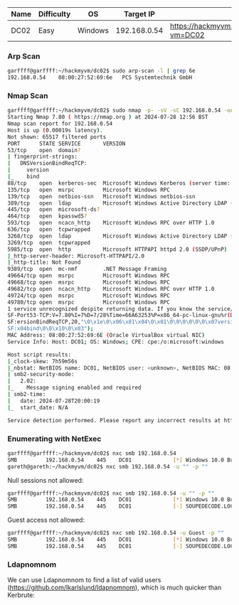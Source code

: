 | Name | Difficulty | OS      | Target IP    | Link                                             |
| ---- | ---------- | ------- | ------------ | ------------------------------------------------ |
| DC02 | Easy       | Windows | 192.168.0.54 | https://hackmyvm.eu/machines/machine.php?vm=DC02 |
### Arp Scan

```bash
garffff@garffff:~/hackmyvm/dc02$ sudo arp-scan -l | grep 6e
192.168.0.54	08:00:27:52:69:6e	PCS Systemtechnik GmbH
```

### Nmap Scan

```bash
garffff@garffff:~/hackmyvm/dc02$ sudo nmap -p- -sV -sC 192.168.0.54 -oA nmap/dc02.tcp
Starting Nmap 7.80 ( https://nmap.org ) at 2024-07-28 12:56 BST
Nmap scan report for 192.168.0.54
Host is up (0.00019s latency).
Not shown: 65517 filtered ports
PORT      STATE SERVICE       VERSION
53/tcp    open  domain?
| fingerprint-strings: 
|   DNSVersionBindReqTCP: 
|     version
|_    bind
88/tcp    open  kerberos-sec  Microsoft Windows Kerberos (server time: 2024-07-28 19:58:04Z)
135/tcp   open  msrpc         Microsoft Windows RPC
139/tcp   open  netbios-ssn   Microsoft Windows netbios-ssn
389/tcp   open  ldap          Microsoft Windows Active Directory LDAP (Domain: SOUPEDECODE.LOCAL0., Site: Default-First-Site-Name)
445/tcp   open  microsoft-ds?
464/tcp   open  kpasswd5?
593/tcp   open  ncacn_http    Microsoft Windows RPC over HTTP 1.0
636/tcp   open  tcpwrapped
3268/tcp  open  ldap          Microsoft Windows Active Directory LDAP (Domain: SOUPEDECODE.LOCAL0., Site: Default-First-Site-Name)
3269/tcp  open  tcpwrapped
5985/tcp  open  http          Microsoft HTTPAPI httpd 2.0 (SSDP/UPnP)
|_http-server-header: Microsoft-HTTPAPI/2.0
|_http-title: Not Found
9389/tcp  open  mc-nmf        .NET Message Framing
49664/tcp open  msrpc         Microsoft Windows RPC
49668/tcp open  msrpc         Microsoft Windows RPC
49682/tcp open  ncacn_http    Microsoft Windows RPC over HTTP 1.0
49724/tcp open  msrpc         Microsoft Windows RPC
49780/tcp open  msrpc         Microsoft Windows RPC
1 service unrecognized despite returning data. If you know the service/version, please submit the following fingerprint at https://nmap.org/cgi-bin/submit.cgi?new-service :
SF-Port53-TCP:V=7.80%I=7%D=7/28%Time=66A63253%P=x86_64-pc-linux-gnu%r(DNSV
SF:ersionBindReqTCP,20,"\0\x1e\0\x06\x81\x04\0\x01\0\0\0\0\0\0\x07version\
SF:x04bind\0\0\x10\0\x03");
MAC Address: 08:00:27:52:69:6E (Oracle VirtualBox virtual NIC)
Service Info: Host: DC01; OS: Windows; CPE: cpe:/o:microsoft:windows

Host script results:
|_clock-skew: 7h59m56s
|_nbstat: NetBIOS name: DC01, NetBIOS user: <unknown>, NetBIOS MAC: 08:00:27:52:69:6e (Oracle VirtualBox virtual NIC)
| smb2-security-mode: 
|   2.02: 
|_    Message signing enabled and required
| smb2-time: 
|   date: 2024-07-28T20:00:19
|_  start_date: N/A

Service detection performed. Please report any incorrect results at https://nmap.org/submit/ .
```

### Enumerating with NetExec

```bash
garffff@garffff:~/hackmyvm/dc02$ nxc smb 192.168.0.54
SMB         192.168.0.54    445    DC01             [*] Windows 10.0 Build 20348 x64 (name:DC01) (domain:SOUPEDECODE.LOCAL) (signing:True) (SMBv1:False)
gareth@gareth:~/hackmyvm/dc02$ nxc smb 192.168.0.54 -u "" -p ""
```

Null sessions not allowed:

```bash
garffff@garffff:~/hackmyvm/dc02$ nxc smb 192.168.0.54 -u "" -p ""
SMB         192.168.0.54    445    DC01             [*] Windows 10.0 Build 20348 x64 (name:DC01) (domain:SOUPEDECODE.LOCAL) (signing:True) (SMBv1:False)
SMB         192.168.0.54    445    DC01             [-] SOUPEDECODE.LOCAL\: STATUS_ACCESS_DENIED 
```

Guest access not allowed:

```bash
garffff@garffff:~/hackmyvm/dc02$ nxc smb 192.168.0.54 -u Guest -p ""
SMB         192.168.0.54    445    DC01             [*] Windows 10.0 Build 20348 x64 (name:DC01) (domain:SOUPEDECODE.LOCAL) (signing:True) (SMBv1:False)
SMB         192.168.0.54    445    DC01             [-] SOUPEDECODE.LOCAL\Guest: STATUS_ACCOUNT_DISABLED 
```

### Ldapnomnom

We can use Ldapnomnom to find a list of valid users (https://github.com/lkarlslund/ldapnomnom), which is much quicker than Kerbrute:


```bash


```




